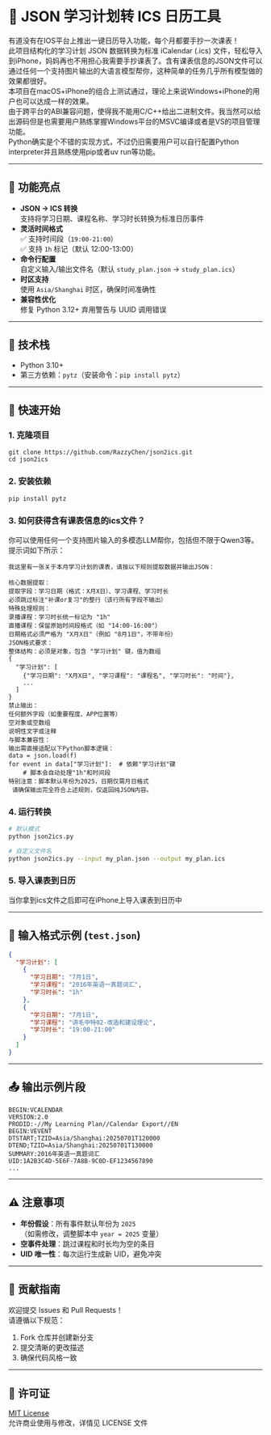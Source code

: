 # 📅 JSON 学习计划转 ICS 日历工具

有道没有在IOS平台上推出一键日历导入功能，每个月都要手抄一次课表！\
此项目结构化的学习计划 JSON 数据转换为标准 iCalendar (.ics) 文件，轻松导入到iPhone，妈妈再也不用担心我需要手抄课表了。含有课表信息的JSON文件可以通过任何一个支持图片输出的大语言模型帮你，这种简单的任务几乎所有模型做的效果都很好。\
本项目在macOS+iPhone的组合上测试通过，理论上来说Windows+iPhone的用户也可以达成一样的效果。\
由于跨平台的ABI兼容问题，使得我不能用C/C++给出二进制文件。我当然可以给出源码但是也需要用户熟练掌握Windows平台的MSVC编译或者是VS的项目管理功能。\
Python确实是个不错的实现方式，不过仍旧需要用户可以自行配置Python interpreter并且熟练使用pip或者uv run等功能。

---

## 🌟 功能亮点

- **JSON → ICS 转换**  
  支持将学习日期、课程名称、学习时长转换为标准日历事件
- **灵活时间格式**  
  ✅ 支持时间段（`19:00-21:00`）  
  ✅ 支持 `1h` 标记（默认 12:00-13:00）
- **命令行配置**  
  自定义输入/输出文件名（默认 `study_plan.json` → `study_plan.ics`）
- **时区支持**  
  使用 `Asia/Shanghai` 时区，确保时间准确性
- **兼容性优化**  
  修复 Python 3.12+ 弃用警告与 UUID 调用错误

---

## 🧩 技术栈

- Python 3.10+
- 第三方依赖：`pytz`（安装命令：`pip install pytz`）

---

## 🚀 快速开始

### 1. 克隆项目
```bash[
git clone https://github.com/RazzyChen/json2ics.git
cd json2ics
```

### 2. 安装依赖
```bash
pip install pytz
```
### 3. 如何获得含有课表信息的ics文件？
你可以使用任何一个支持图片输入的多模态LLM帮你，包括但不限于Qwen3等。提示词如下所示：
```text
我这里有一张关于本月学习计划的课表，请按以下规则提取数据并输出JSON：

核心数据提取： 
提取字段：学习日期（格式：X月X日）、学习课程、学习时长
必须跳过标注"补课or复习"的整行（该行所有字段不输出）
特殊处理规则： 
录播课程：学习时长统一标记为 "1h"
直播课程：保留原始时间段格式（如 "14:00-16:00"）
日期格式必须严格为 "X月X日"（例如 "8月1日"，不带年份）
JSON格式要求： 
整体结构：必须是对象，包含 "学习计划" 键，值为数组
{
  "学习计划": [
    {"学习日期": "X月X日", "学习课程": "课程名", "学习时长": "时间"},
    ...
  ]
}
禁止输出：
任何额外字段（如重要程度、APP位置等）
空对象或空数组
说明性文字或注释
与脚本兼容性： 
输出需直接适配以下Python脚本逻辑：
data = json.load(f)
for event in data["学习计划"]:  # 依赖"学习计划"键
    # 脚本会自动处理"1h"和时间段
特别注意：脚本默认年份为2025，日期仅需月日格式
 请确保输出完全符合上述规则，仅返回纯JSON内容。 
```
### 4. 运行转换
```bash
# 默认模式
python json2ics.py

# 自定义文件名
python json2ics.py --input my_plan.json --output my_plan.ics
```
### 5. 导入课表到日历
当你拿到ics文件之后即可在iPhone上导入课表到日历中

---

## 📝 输入格式示例 (`test.json`)

```json
{
  "学习计划": [
    {
      "学习日期": "7月1日",
      "学习课程": "2016年英语一真题词汇",
      "学习时长": "1h"
    },
    {
      "学习日期": "7月1日",
      "学习课程": "讲毛中特02-改造和建设理论",
      "学习时长": "19:00-21:00"
    }
  ]
}
```

---

## 📤 输出示例片段

```ics
BEGIN:VCALENDAR
VERSION:2.0
PRODID:-//My Learning Plan//Calendar Export//EN
BEGIN:VEVENT
DTSTART;TZID=Asia/Shanghai:20250701T120000
DTEND;TZID=Asia/Shanghai:20250701T130000
SUMMARY:2016年英语一真题词汇
UID:1A2B3C4D-5E6F-7A8B-9C0D-EF1234567890
...
```

---

## ⚠️ 注意事项

- **年份假设**：所有事件默认年份为 `2025`  
  （如需修改，调整脚本中 `year = 2025` 变量）
- **空事件处理**：跳过课程和时长均为空的条目
- **UID 唯一性**：每次运行生成新 UID，避免冲突

---

## 🤝 贡献指南

欢迎提交 Issues 和 Pull Requests！  
请遵循以下规范：
1. Fork 仓库并创建新分支
2. 提交清晰的更改描述
3. 确保代码风格一致

---

## 📄 许可证

[MIT License](LICENSE)  
允许商业使用与修改，详情见 LICENSE 文件
